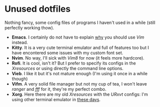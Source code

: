 # Unused dotfiles

Nothing fancy, some config files of programs I haven't used in a while (still
perfectly working thow).

* **Emacs**. I certainly do not have to explain [why](http://www.textfiles.com/programming/vivsemacs.txt) you should use *Vim* instead.
* **Kitty**. It is a very cute terminal emulator and full of features too but I have
  encontered some issues with my custom font set.
* **Nvim**. No way, I'll sick with *Vim8* for now (it feels more hardcore).
* **Rofi**. It is cool, isn't it? But I prefer to specify its configs in the
  *Xresources* or using directly the command line options.
* **Vieb**. I like it but it's not mature enough (I'm using it once in a while
  though)
* **Vifm**. A very solid file manager but not my cup of tea, I won't leave
  *ranger* and *fff* for it, they're my perfect combo.
* **Xorg**. Here there are my old *Xresources* with the *URxvt* configs: I'm
  using other terminal emulator in [these days](https://github.com/MatteoGiorgi/.dotfiles).
 
